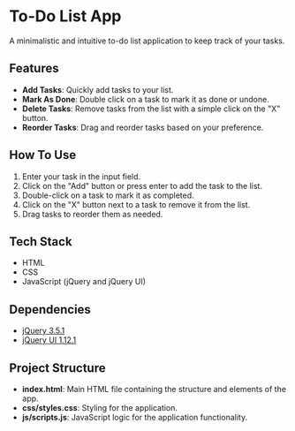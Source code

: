 # To-Do List App

A minimalistic and intuitive to-do list application to keep track of your tasks.

## Features
- **Add Tasks**: Quickly add tasks to your list.
- **Mark As Done**: Double click on a task to mark it as done or undone.
- **Delete Tasks**: Remove tasks from the list with a simple click on the "X" button.
- **Reorder Tasks**: Drag and reorder tasks based on your preference.

## How To Use
1. Enter your task in the input field.
2. Click on the "Add" button or press enter to add the task to the list.
3. Double-click on a task to mark it as completed.
4. Click on the "X" button next to a task to remove it from the list.
5. Drag tasks to reorder them as needed.

## Tech Stack
- HTML
- CSS
- JavaScript (jQuery and jQuery UI)

## Dependencies
- [jQuery 3.5.1](https://code.jquery.com/jquery-3.5.1.js)
- [jQuery UI 1.12.1](https://code.jquery.com/ui/1.12.1/jquery-ui.js)

## Project Structure
- **index.html**: Main HTML file containing the structure and elements of the app.
- **css/styles.css**: Styling for the application.
- **js/scripts.js**: JavaScript logic for the application functionality.